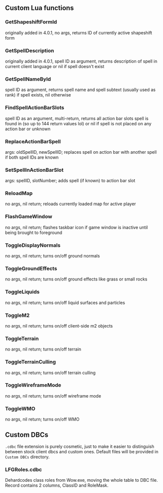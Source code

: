 ## Custom Lua functions  
### GetShapeshiftFormId  
originally added in 4.0.1, no args, returns ID of currently active shapeshift form  
### GetSpellDescription  
originally added in 4.0.1, spell ID as argument, returns description of spell in current client language or nil if spell doesn't exist  
### GetSpellNameById  
spell ID as argument, returns spell name and spell subtext (usually used as rank) if spell exists, nil otherwise
### FindSpellActionBarSlots  
spell ID as an argument, multi-return, returns all action bar slots spell is found in (so up to 144 return values lol) or nil if spell is not placed on any action bar or unknown  
### ReplaceActionBarSpell  
args: oldSpellID, newSpellID; replaces spell on action bar with another spell if both spell IDs are known  
### SetSpellInActionBarSlot  
args: spellID, slotNumber; adds spell (if known) to action bar slot  
### ReloadMap  
no args, nil return; reloads currently loaded map for active player  
### FlashGameWindow  
no args, nil return; flashes taskbar icon if game window is inactive until being brought to foreground  
### ToggleDisplayNormals  
no args, nil return; turns on/off ground normals  
### ToggleGroundEffects  
no args, nil return; turns on/off ground effects like grass or small rocks  
### ToggleLiquids  
no args, nil return; turns on/off liquid surfaces and particles  
### ToggleM2  
no args, nil return; turns on/off client-side m2 objects  
### ToggleTerrain  
no args, nil return; turns on/off terrain  
### ToggleTerrainCulling  
no args, nil return; turns on/off terrain culling  
### ToggleWireframeMode  
no args, nil return; turns on/off wireframe mode  
### ToggleWMO  
no args, nil return; turns on/off WMO  
  
## Custom DBCs  
`.cdbc` file extension is purely cosmetic, just to make it easier to distinguish between stock client dbcs and custom ones. Default files will be provided in `Custom DBCs` directory.  
### LFGRoles.cdbc  
Dehardcodes class roles from Wow.exe, moving the whole table to DBC file. Record contains 2 columns, ClassID and RoleMask.  
